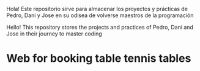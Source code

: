 Hola!
Este repositorio sirve para almacenar los proyectos y prácticas de Pedro, Dani y Jose en su odisea de volverse maestros de la programación

Hello!
This repository stores the projects and practices of Pedro, Dani and Jose in their journey to master coding


# Web for booking table tennis tables
